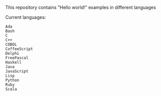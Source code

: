 This repository contains "Hello world!" examples in different languages

Current languages:

    Ada
    Bash
    C
    C++
    COBOL
    CoffeeScript
    Delphi
    FreePascal
    Haskell
    Java
    JavaScript
    Lisp
    Python
    Ruby
    Scala